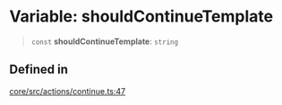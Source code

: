 # Variable: shouldContinueTemplate

> `const` **shouldContinueTemplate**: `string`

## Defined in

[core/src/actions/continue.ts:47](https://github.com/ai16z/eliza/blob/c96957e5a5d17e343b499dd4d46ce403856ac5bc/core/src/actions/continue.ts#L47)
